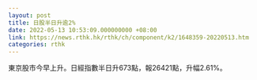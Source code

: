 ```yaml
---
layout: post
title: 日股半日升逾2%
date: 2022-05-13 10:53:09.000000000 +08:00
link: https://news.rthk.hk/rthk/ch/component/k2/1648359-20220513.htm
categories: rthk
---
```


東京股市今早上升。日經指數半日升673點，報26421點，升幅2.61%。

